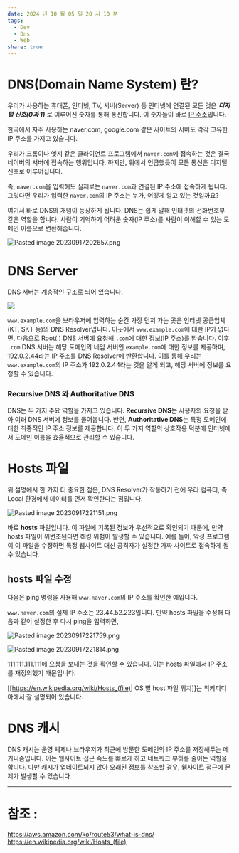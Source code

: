 ```yaml
---
date: 2024 년 10 월 05 일 20 시 10 분
tags:
  - Dev
  - Dns
  - Web
share: true
---
```

# DNS(Domain Name System) 란?

우리가 사용하는 휴대폰, 인터넷, TV, 서버(Server) 등 인터넷에 연결된 모든 것은 ***디지털 신호(0과 1)*** 로 이루어진 숫자를 통해 통신합니다. 이 숫자들이 바로 [IP 주소](What%20is%20IP%20Address.md)입니다.

한국에서 자주 사용하는 naver.com, google.com 같은 사이트의 서버도 각각 고유한 IP 주소를 가지고 있습니다.

우리가 크롬이나 엣지 같은 클라이언트 프로그램에서 `naver.com`에 접속하는 것은 결국 네이버의 서버에 접속하는 행위입니다. 하지만, 위에서 언급했듯이 모든 통신은 디지털 신호로 이루어집니다.

즉, `naver.com`을 입력해도 실제로는 `naver.com`과 연결된 IP 주소에 접속하게 됩니다. 그렇다면 우리가 입력한 `naver.com`의 IP 주소는 누가, 어떻게 알고 있는 것일까요?

여기서 바로 DNS의 개념이 등장하게 됩니다. DNS는 쉽게 말해 인터넷의 전화번호부 같은 역할을 합니다. 사람이 기억하기 어려운 숫자(IP 주소)를 사람이 이해할 수 있는 도메인 이름으로 변환해줍니다.

![Pasted image 20230917202657.png](https://file-api.ksq9511.synology.me:5353/obsidian-image/20241005202433.png)

# DNS Server

DNS 서버는 계층적인 구조로 되어 있습니다.

![](https://file-api.ksq9511.synology.me:5353/obsidian-image/20241005202523.png)


`www.example.com`을 브라우저에 입력하는 순간 가장 먼저 가는 곳은 인터넷 공급업체(KT, SKT 등)의 DNS Resolver입니다. 이곳에서 `www.example.com`에 대한 IP가 없다면, 다음으로 Root(.) DNS 서버에 요청해 `.com`에 대한 정보(IP 주소)를 받습니다. 이후 `.com` DNS 서버는 해당 도메인의 네임 서버인 `example.com`에 대한 정보를 제공하며, 192.0.2.44라는 IP 주소를 DNS Resolver에 반환합니다. 이를 통해 우리는 `www.example.com`의 IP 주소가 192.0.2.44라는 것을 알게 되고, 해당 서버에 정보를 요청할 수 있습니다.

### Recursive DNS 와 Authoritative DNS

DNS는 두 가지 주요 역할을 가지고 있습니다. **Recursive DNS**는 사용자의 요청을 받아 여러 DNS 서버에 정보를 물어봅니다. 반면, **Authoritative DNS**는 특정 도메인에 대한 최종적인 IP 주소 정보를 제공합니다. 이 두 가지 역할의 상호작용 덕분에 인터넷에서 도메인 이름을 효율적으로 관리할 수 있습니다.


# Hosts 파일

위 설명에서 한 가지 더 중요한 점은, DNS Resolver가 작동하기 전에 우리 컴퓨터, 즉 Local 환경에서 데이터를 먼저 확인한다는 점입니다.

![Pasted image 20230917221151.png](https://file-api.ksq9511.synology.me:5353/obsidian-image/20241005202589.png)

바로 **hosts** 파일입니다. 이 파일에 기록된 정보가 우선적으로 확인되기 때문에, 만약 hosts 파일이 위변조된다면 해킹 위험이 발생할 수 있습니다. 예를 들어, 악성 프로그램이 이 파일을 수정하면 특정 웹사이트 대신 공격자가 설정한 가짜 사이트로 접속하게 될 수 있습니다.

## hosts 파일 수정

다음은 ping 명령을 사용해 `www.naver.com`의 IP 주소를 확인한 예입니다.

`www.naver.com`의 실제 IP 주소는 23.44.52.223입니다. 만약 hosts 파일을 수정해 다음과 같이 설정한 후 다시 ping을 입력하면,

![Pasted image 20230917221759.png](https://file-api.ksq9511.synology.me:5353/obsidian-image/20241005203003.png)

![Pasted image 20230917221814.png](https://file-api.ksq9511.synology.me:5353/obsidian-image/20241005203030.png)

111.111.111.111에 요청을 보내는 것을 확인할 수 있습니다. 이는 hosts 파일에서 IP 주소를 재정의했기 때문입니다.

[[https://en.wikipedia.org/wiki/Hosts_(file)| OS 별 host 파일 위치]]는 위키피디아에서 잘 설명되어 있습니다.

# DNS 캐시

DNS 캐시는 운영 체제나 브라우저가 최근에 방문한 도메인의 IP 주소를 저장해두는 메커니즘입니다. 이는 웹사이트 접근 속도를 빠르게 하고 네트워크 부하를 줄이는 역할을 합니다. 다만 캐시가 업데이트되지 않아 오래된 정보를 참조할 경우, 웹사이트 접근에 문제가 발생할 수 있습니다.


--- 
# 참조 : 
https://aws.amazon.com/ko/route53/what-is-dns/
https://en.wikipedia.org/wiki/Hosts_(file)
